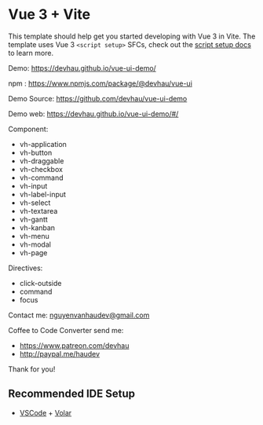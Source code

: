 # Vue 3 + Vite

This template should help get you started developing with Vue 3 in Vite. The template uses Vue 3 `<script setup>` SFCs, check out the [script setup docs](https://v3.vuejs.org/api/sfc-script-setup.html#sfc-script-setup) to learn more.

Demo: https://devhau.github.io/vue-ui-demo/

npm : https://www.npmjs.com/package/@devhau/vue-ui

Demo Source: https://github.com/devhau/vue-ui-demo

Demo web: https://devhau.github.io/vue-ui-demo/#/

Component:

- vh-application
- vh-button
- vh-draggable
- vh-checkbox
- vh-command
- vh-input
- vh-label-input
- vh-select
- vh-textarea
- vh-gantt
- vh-kanban
- vh-menu
- vh-modal
- vh-page

Directives:

- click-outside
- command
- focus

Contact me: nguyenvanhaudev@gmail.com

Coffee to Code Converter send me:

- https://www.patreon.com/devhau
- http://paypal.me/haudev

Thank for you!

## Recommended IDE Setup

- [VSCode](https://code.visualstudio.com/) + [Volar](https://marketplace.visualstudio.com/items?itemName=johnsoncodehk.volar)

